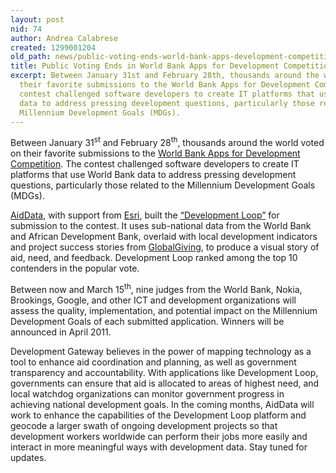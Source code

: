```yaml
---
layout: post
nid: 74
author: Andrea Calabrese
created: 1299001204
old_path: news/public-voting-ends-world-bank-apps-development-competition
title: Public Voting Ends in World Bank Apps for Development Competition
excerpt: Between January 31st and February 28th, thousands around the world voted on
  their favorite submissions to the World Bank Apps for Development Competition. The
  contest challenged software developers to create IT platforms that use World Bank
  data to address pressing development questions, particularly those related to the
  Millennium Development Goals (MDGs).
---
```


Between January 31<sup>st</sup> and February 28<sup>th</sup>, thousands around the world voted on their favorite submissions to the [World Bank Apps for Development Competition](http://appsfordevelopment.challengepost.com/). The contest challenged software developers to create IT platforms that use World Bank data to address pressing development questions, particularly those related to the Millennium Development Goals (MDGs).

[AidData](http://www.aiddata.org), with support from [Esri](http://www.esri.com), built the [“Development Loop”](http://appsfordevelopment.challengepost.com/challenges/78/submissions/1412) for submission to the contest. It uses sub-national data from the World Bank and African Development Bank, overlaid with local development indicators and project success stories from [GlobalGiving](http://www.globalgiving.org), to produce a visual story of aid, need, and feedback. Development Loop ranked among the top 10 contenders in the popular vote.

Between now and March 15<sup>th</sup>, nine judges from the World Bank, Nokia, Brookings, Google, and other ICT and development organizations will assess the quality, implementation, and potential impact on the Millennium Development Goals of each submitted application. Winners will be announced in April 2011.

Development Gateway believes in the power of mapping technology as a tool to enhance aid coordination and planning, as well as government transparency and accountability. With applications like Development Loop, governments can ensure that aid is allocated to areas of highest need, and local watchdog organizations can monitor government progress in achieving national development goals. In the coming months, AidData will work to enhance the capabilities of the Development Loop platform and geocode a larger swath of ongoing development projects so that development workers worldwide can perform their jobs more easily and interact in more meaningful ways with development data. Stay tuned for updates.

